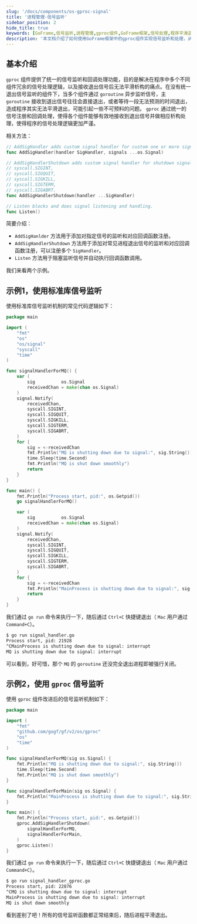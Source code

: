 ```yaml
---
slug: '/docs/components/os-gproc-signal'
title: '进程管理-信号监听'
sidebar_position: 2
hide_title: true
keywords: [GoFrame,信号监听,进程管理,gproc组件,GoFrame框架,信号处理,程序平滑退出,Go语言,信号回调,AddSigHandler]
description: '本文档介绍了如何使用GoFrame框架中的gproc组件实现信号监听和处理，从而解决多个组件冗余的信号处理逻辑及程序无法平滑退出的问题。通过统一的信号注册和回调处理，确保各组件能够有效接收到退出信号并进行析构，使信号处理逻辑更加严谨。'
---
```


## 基本介绍

`gproc` 组件提供了统一的信号监听和回调处理功能，目的是解决在程序中多个不同组件冗余的信号处理逻辑，以及接收退出信号后无法平滑析构的痛点。在没有统一退出信号监听的组件下，当多个组件通过 `goroutine` 异步监听信号，主 `goroutine` 接收到退出信号往往会直接退出，或者等待一段无法预测的时间退出，造成程序其实无法平滑退出，可能引起一些不可预料的问题。 `gproc` 通过统一的信号注册和回调处理，使得各个组件能够有效地接收到退出信号并做相应析构处理，使得程序的信号处理逻辑更加严谨。

相关方法：

```go
// AddSigHandler adds custom signal handler for custom one or more signals.
func AddSigHandler(handler SigHandler, signals ...os.Signal)

// AddSigHandlerShutdown adds custom signal handler for shutdown signals:
// syscall.SIGINT,
// syscall.SIGQUIT,
// syscall.SIGKILL,
// syscall.SIGTERM,
// syscall.SIGABRT.
func AddSigHandlerShutdown(handler ...SigHandler)

// Listen blocks and does signal listening and handling.
func Listen()
```

简要介绍：

- `AddSigHanlder` 方法用于添加对指定信号的监听和对应回调函数注册。
- `AddSigHandlerShutdown` 方法用于添加对常见进程退出信号的监听和对应回调函数注册，可以注册多个 `SigHandler`。
- `Listen` 方法用于阻塞监听信号并自动执行回调函数调用。

我们来看两个示例。

## 示例1，使用标准库信号监听

使用标准库信号监听机制的常见代码逻辑如下：

```go
package main

import (
    "fmt"
    "os"
    "os/signal"
    "syscall"
    "time"
)

func signalHandlerForMQ() {
    var (
        sig          os.Signal
        receivedChan = make(chan os.Signal)
    )
    signal.Notify(
        receivedChan,
        syscall.SIGINT,
        syscall.SIGQUIT,
        syscall.SIGKILL,
        syscall.SIGTERM,
        syscall.SIGABRT,
    )
    for {
        sig = <-receivedChan
        fmt.Println("MQ is shutting down due to signal:", sig.String())
        time.Sleep(time.Second)
        fmt.Println("MQ is shut down smoothly")
        return
    }
}

func main() {
    fmt.Println("Process start, pid:", os.Getpid())
    go signalHandlerForMQ()

    var (
        sig          os.Signal
        receivedChan = make(chan os.Signal)
    )
    signal.Notify(
        receivedChan,
        syscall.SIGINT,
        syscall.SIGQUIT,
        syscall.SIGKILL,
        syscall.SIGTERM,
        syscall.SIGABRT,
    )
    for {
        sig = <-receivedChan
        fmt.Println("MainProcess is shutting down due to signal:", sig.String())
        return
    }
}
```

我们通过 `go run` 命令来执行一下，随后通过 `Ctrl+C` 快捷键退出（ `Mac` 用户通过 `Command+C`）。

```bash
$ go run signal_handler.go
Process start, pid: 21928
^CMainProcess is shutting down due to signal: interrupt
MQ is shutting down due to signal: interrupt
```

可以看到，好可惜，那个 `MQ` 的 `goroutine` 还没完全退出进程即被强行关闭。

## 示例2，使用 `gproc` 信号监听

使用 `gproc` 组件改进后的信号监听机制如下：

```go
package main

import (
    "fmt"
    "github.com/gogf/gf/v2/os/gproc"
    "os"
    "time"
)

func signalHandlerForMQ(sig os.Signal) {
    fmt.Println("MQ is shutting down due to signal:", sig.String())
    time.Sleep(time.Second)
    fmt.Println("MQ is shut down smoothly")
}

func signalHandlerForMain(sig os.Signal) {
    fmt.Println("MainProcess is shutting down due to signal:", sig.String())
}

func main() {
    fmt.Println("Process start, pid:", os.Getpid())
    gproc.AddSigHandlerShutdown(
        signalHandlerForMQ,
        signalHandlerForMain,
    )
    gproc.Listen()
}
```

我们通过 `go run` 命令来执行一下，随后通过 `Ctrl+C` 快捷键退出（ `Mac` 用户通过 `Command+C`）。

```bash
$ go run signal_handler_gproc.go
Process start, pid: 22876
^CMQ is shutting down due to signal: interrupt
MainProcess is shutting down due to signal: interrupt
MQ is shut down smoothly
```

看到差别了吧！所有的信号监听函数都正常结束后，随后进程平滑退出。